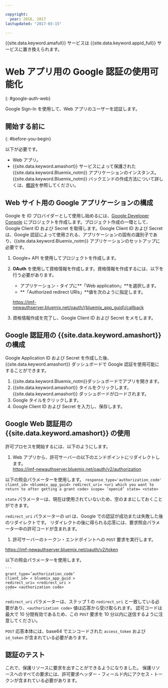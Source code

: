 ```yaml
---

copyright:
  year: 2016, 2017
lastupdated: "2017-03-15"

---
```


{{site.data.keyword.amafull}} サービスは {{site.data.keyword.appid_full}} サービスに置き換えられます。

# Web アプリ用の Google 認証の使用可能化
{: #google-auth-web}

Google Sign-In を使用して、Web アプリのユーザーを認証します。


## 開始する前に
{: #before-you-begin}

以下が必要です。
* Web アプリ。
* {{site.data.keyword.amashort}} サービスによって保護された {{site.data.keyword.Bluemix_notm}} アプリケーションのインスタンス。{{site.data.keyword.Bluemix_notm}} バックエンドの作成方法について詳しくは、[概説](index.html)を参照してください。

## Web サイト用の Google アプリケーションの構成
Google を ID プロバイダーとして使用し始めるには、[Google Developer Console](https://console.developers.google.com) にプロジェクトを作成します。プロジェクト作成の一環として、Google Client ID および Secret を取得します。Google Client ID および Secret は、Google 認証によって使用される、アプリケーションの固有の識別子であり、{{site.data.keyword.Bluemix_notm}} アプリケーションのセットアップに必要です。

1. Google+ API を使用してプロジェクトを作成します。
1. **OAuth** を使用して資格情報を作成します。資格情報を作成するには、以下を行う必要があります。
    * アプリケーション・タイプに**「Web application」**を選択します。
    * **「Authorized redirect URIs」**値を次のように指定します。

     https://imf-newauthserver.bluemix.net/oauth/{bluemix_app_guid}/callback
1. 資格情報作成を完了し、Google Client ID および Secret をメモします。


## Google 認証用の {{site.data.keyword.amashort}} の構成
Google Application ID および Secret を作成した後、{{site.data.keyword.amashort}} ダッシュボードで Google 認証を使用可能にすることができます。

1. {{site.data.keyword.Bluemix_notm}}ダッシュボードでアプリを開きます。
1. {{site.data.keyword.amashort}} タイルをクリックします。{{site.data.keyword.amashort}} ダッシュボードがロードされます。
1. Google タイルをクリックします。
1. Google Client ID および Secret を入力し、保存します。


## Google Web 認証用の {{site.data.keyword.amashort}} の使用
許可プロセスを開始するには、以下のようにします。

1. Web アプリから、許可サーバーの以下のエンドポイントにリダイレクトします。  
  https://imf-newauthserver.bluemix.net/oauth/v2/authorization

  以下の照会パラメーターを使用します。
	```
   response_type='authorization_code'
   client_id= <bluemix_app_guid>
   redirect_uri= <uri which you want to return to after getting a grant code>
   scope= ‘openid’
   state= <state>
	```

  `state` パラメーターは、現在は使用されていないため、空のままにしておくことができます。

  `redirect_uri` パラメーターの uri は、Google での認証が成功または失敗した後のリダイレクトです。
  リダイレクトの後に得られる応答には、要求照会パラメーター中の許可コードが含まれます。
1. 許可サーバーのトークン・エンドポイントへの `POST` 要求を実行します。

 https://imf-newauthserver.bluemix.net/oauth/v2/token


  以下の照会パラメーターを使用します。

	```
  	grant_type=’authorization_code’
    client_id= < bluemix_app_guid >
    redirect_uri= <redirect_uri >
    code= <authorization code>
	```
`redirect_uri` パラメーターは、ステップ 1 の `redirect_uri` と一致している必要があり、`<authorization code>` 値は応答から受け取られます。
  認可コードは最大で 10 分間有効であるため、この `POST` 要求を 10 分以内に送信するように注意してください。

`POST` 応答本体には、base64 でエンコードされた `access_token` および `id_token` が含まれている必要があります。

## 認証のテスト

これで、保護リソースに要求を出すことができるようになりました。
保護リソースへのすべての要求には、許可要求ヘッダー・フィールド内にアクセス・トークンが含まれている必要があります。
